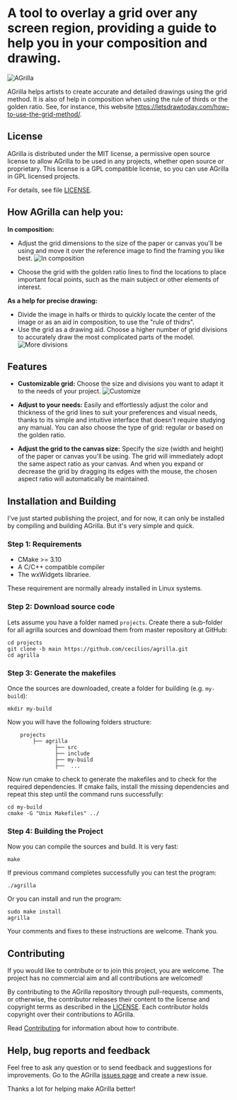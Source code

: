 # A tool to overlay a grid over any screen region, providing a guide to help you in your composition and drawing.

![AGrilla](docs/images/grid-adjusted.jpg?raw=true)


AGrilla helps artists to create accurate and detailed drawings using the grid method. It is also of help in composition when using the rule of thirds or the golden ratio. See, for instance, this website
 <a href="https://letsdrawtoday.com/how-to-use-the-grid-method/" target="_blank">https://letsdrawtoday.com/how-to-use-the-grid-method/</a>.


## License
AGrilla is distributed under the MIT license, a permissive open source license to allow AGrilla to be used in any projects, whether open source or proprietary. This license is a GPL compatible license, so you can use AGrilla in GPL licensed projects.

For details, see file [LICENSE](LICENSE).



## How AGrilla can help you:

**In composition:**
* Adjust the grid dimensions to the size of the paper or canvas you'll be using and move it over the reference image to find the framing you like best.
![In composition](docs/images/grid-golden-lines.jpg?raw=true)

* Choose the grid with the golden ratio lines to find the locations to place important focal points, such as the main subject or other elements of interest.

**As a help for precise drawing:**
* Divide the image in halfs or thirds to quickly locate the center of the image or as an aid in composition, to use the "rule of thidrs".
* Use the grid as a drawing aid. Choose a higher number of grid divisions to accurately draw the most complicated parts of the model.
![More divisions](docs/images/grid-more-divisions.jpg?raw=true)




## Features

* **Customizable grid:**
Choose the size and divisions you want to adapt it to the needs of your project.
![Customize](docs/images/grid-options.jpg?raw=true)


* **Adjust to your needs:**
Easily and effortlessly adjust the color and thickness of the grid lines to suit your preferences and visual needs, thanks to its simple and intuitive interface that doesn't require studying any manual. You can also choose the type of grid: regular or based on the golden ratio.

* **Adjust the grid to the canvas size:**
Specify the size (width and height) of the paper or canvas you'll be using. The grid will immediately adopt the same aspect ratio as your canvas. And when you expand or decrease the grid by dragging its edges with the mouse, the chosen aspect ratio will automatically be maintained.


## Installation and Building

I've just started publishing the project, and for now, it can only be installed by compiling and building AGrilla. But it's very simple and quick.

### Step 1: Requirements
- CMake >= 3.10
- A C/C++ compatible compiler
- The wxWidgets librariee.

These requirement are normally already installed in Linux systems.


### Step 2: Download source code

Lets assume you have a folder named `projects`. Create there a sub-folder for all agrilla sources and download them from master repository at GitHub:

```
cd projects
git clone -b main https://github.com/cecilios/agrilla.git
cd agrilla
```

### Step 3: Generate the makefiles

Once the sources are downloaded, create a folder for building (e.g. `my-build`):

```
mkdir my-build
```

Now you will have the following folders structure:

```
    projects
        ├── agrilla
               ├── src
               ├── include
               ├── my-build
               ├──  ...
```

Now run cmake to check to generate the makefiles and to check for the required dependencies. If cmake fails, install the missing dependencies and repeat this step until the command runs successfully:

```
cd my-build
cmake -G "Unix Makefiles" ../
```

### Step 4: Building the Project


Now you can compile the sources and build. It is very fast:

```
make
```

If previous command completes successfully you can test the program:

```
./agrilla
```

Or you can install and run the program:

```
sudo make install
agrilla
```

Your comments and fixes to these instructions are welcome. Thank you.



## Contributing

If you would like to contribute or to join this project, you are welcome. The project has no commercial aim and all contributions are welcomed!

By contributing to the AGrilla repository through pull-requests, comments, or otherwise, the contributor releases their content to the
license and copyright terms as described in the [LICENSE](LICENSE).
Each contributor holds copyright over their contributions to AGrilla.

Read [Contributing](CONTRIBUTING.md) for information about how to contribute.



## Help, bug reports and feedback

Feel free to ask any question or to send feedback and suggestions for improvements. Go to the AGrilla [issues page](https://github.com/lenmus/AGrilla/issues) and create a new issue.

Thanks a lot for helping make AGrilla better!






